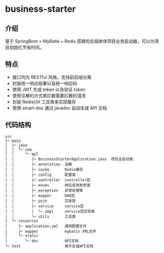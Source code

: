 # business-starter

## 介绍

基于 SpringBoot + MyBatis + Redis 搭建的后端单体项目业务启动器，可以为项目初始化节省时间。



## 特点

- 接口均为 RESTful 风格，支持前后端分离
- 封装统一响应结果以及统一响应码
- 使用 JWT 生成 token 以及验证 token
- 使用注解的方式来拦截需要拦截的请求
- 封装 RedisUtil 工具类来实现缓存
- 使用 smart-doc 通过 javadoc 自动生成 API 文档



## 代码结构

```
src
├─ main
│  ├─ java
│  │  └─ com
│  │     └─ qyl
│  │        ├─ BusinessStarterApplication.java  项目主启动类
│  │        ├─ annotation  注解
│  │        ├─ cache  	   Redis缓存
│  │        ├─ config      配置类
│  │        ├─ controller  controller层
│  │        ├─ enums       响应信息枚举类
│  │        ├─ exception   异常处理类
│  │        ├─ mapper      DAO层
│  │        ├─ pojo        实体类
│  │        ├─ service     service层
│  │        │  └─ impl     service层实现类
│  │        └─ utils	   工具类
│  └─ resources
│     ├─ application.yml   通用配置文件
│     ├─ mapper            mybatis XML文件
│     └─ static
│        └─ doc            API文档
└─ test                    用于生成API文档
```

